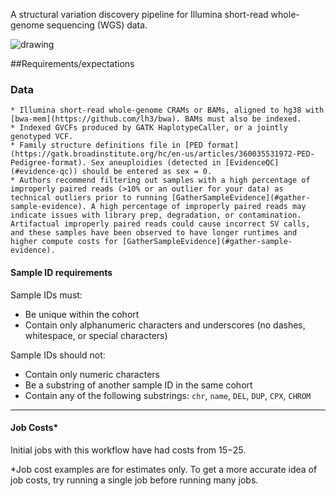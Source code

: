A structural variation discovery pipeline for Illumina short-read whole-genome sequencing (WGS) data.


![drawing](https://storage.googleapis.com/static.truwl.com/dags/WF_95b9dc.8f.png)

  ##Requirements/expectations
  ### Data
    * Illumina short-read whole-genome CRAMs or BAMs, aligned to hg38 with [bwa-mem](https://github.com/lh3/bwa). BAMs must also be indexed.
    * Indexed GVCFs produced by GATK HaplotypeCaller, or a jointly genotyped VCF.
    * Family structure definitions file in [PED format](https://gatk.broadinstitute.org/hc/en-us/articles/360035531972-PED-Pedigree-format). Sex aneuploidies (detected in [EvidenceQC](#evidence-qc)) should be entered as sex = 0.
    * Authors recommend filtering out samples with a high percentage of improperly paired reads (>10% or an outlier for your data) as technical outliers prior to running [GatherSampleEvidence](#gather-sample-evidence). A high percentage of improperly paired reads may indicate issues with library prep, degradation, or contamination. Artifactual improperly paired reads could cause incorrect SV calls, and these samples have been observed to have longer runtimes and higher compute costs for [GatherSampleEvidence](#gather-sample-evidence).

  #### Sample ID requirements
  Sample IDs must:
  * Be unique within the cohort
  * Contain only alphanumeric characters and underscores (no dashes, whitespace, or special characters)

  Sample IDs should not:
  * Contain only numeric characters
  * Be a substring of another sample ID in the same cohort
  * Contain any of the following substrings: `chr`, `name`, `DEL`, `DUP`, `CPX`, `CHROM`


---
#### Job Costs*

Initial jobs with this workflow have had costs from $15-$25.

*Job cost examples are for estimates only. To get a more accurate idea of job costs, try running a single job before running many jobs.